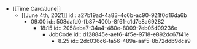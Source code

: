 - [[Time Card/June]]
	 - [[June 4th, 2021]]
id:: a27b19ad-4a83-4c6b-ac90-921f0d16da6b
		 - 09:00
id:: 508dafd0-fb87-400b-8f61-c1d7e8a69282
			 - 18:15
id:: 2058eba7-34a4-480e-8009-7eb05d09236e
				 - JobCode
id:: d128845e-aef6-4f5e-9718-e892dc67f41e
					 - 8.25
id:: 2dc036c6-fa56-489a-aaf5-8b72ddb9dca9

